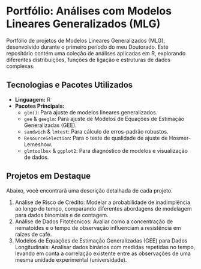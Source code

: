 # Portfólio: Análises com Modelos Lineares Generalizados (MLG)

Portfólio de projetos de Modelos Lineares Generalizados (MLG), desenvolvido durante o primeiro período do meu Doutorado. Este repositório contém uma coleção de análises aplicadas em R, explorando diferentes distribuições, funções de ligação e estruturas de dados complexas.

## Tecnologias e Pacotes Utilizados
* **Linguagem:** R
* **Pacotes Principais:**
    * `glm()`: Para ajuste de modelos lineares generalizados.
    * `gee` & `geeglm`: Para ajuste de Modelos de Equações de Estimação Generalizadas (GEE).
    * `sandwich` & `lmtest`: Para cálculo de erros-padrão robustos.
    * `ResourceSelection`: Para o teste de qualidade de ajuste de Hosmer-Lemeshow.
    * `glmtoolbox` & `ggplot2`: Para diagnóstico de modelos e visualização de dados.


## Projetos em Destaque

Abaixo, você encontrará uma descrição detalhada de cada projeto.

 1. Análise de Risco de Crédito: Modelar a probabilidade de inadimplência ao longo do tempo, comparando diferentes abordagens de modelagem para dados binomiais e de contagem.
2. Análise de Dados Fitotécnicos: Avaliar como a concentração de nematoides e o tempo de observação influenciam a resistência em raízes de café.
3. Modelos de Equações de Estimação Generalizadas (GEE) para Dados Longitudinais: Analisar dados binários com medidas repetidas no tempo, levando em conta a correlação existente entre as observações de uma mesma unidade experimental (universidade).
